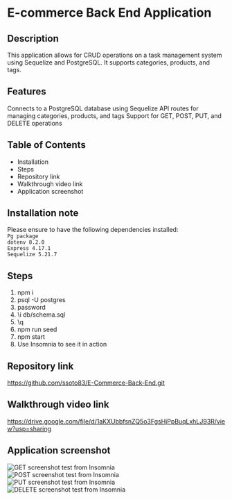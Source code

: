 # E-commerce Back End Application    
## Description  

This application allows for CRUD operations on a task management system using Sequelize and PostgreSQL. It supports categories, products, and tags.

## Features
Connects to a PostgreSQL database using Sequelize
API routes for managing categories, products, and tags
Support for GET, POST, PUT, and DELETE operations  

## Table of Contents    

* Installation    
* Steps   
* Repository link     
* Walkthrough video link       
* Application screenshot    

## Installation note    

Please ensure to have the following dependencies installed:    
`Pg package`  
`dotenv 8.2.0`  
`Express 4.17.1`   
`Sequelize 5.21.7`   

## Steps 
1. npm i   
2. psql -U postgres  
4. password  
5. \i db/schema.sql    
6. \q   
7. npm run seed 
8. npm start  
9. Use Insomnia to see it in action    

##  Repository link  

https://github.com/ssoto83/E-Commerce-Back-End.git  


## Walkthrough video link

https://drive.google.com/file/d/1aKXUbbfsnZQ5o3FgsHjPpBuqLxhLJ93R/view?usp=sharing  

## Application screenshot  

![GET screenshot test from Insomnia](../E-CommerceBackEnd/Insomnia-test-images/GET.png)    
![POST screenshot test from Insomnia](../E-CommerceBackEnd/Insomnia-test-images/POST.png)  
![PUT screenshot test from Insomnia](../E-CommerceBackEnd/Insomnia-test-images/PUT.png)  
![DELETE screenshot test from Insomnia](../E-CommerceBackEnd/Insomnia-test-images/DELETE.png)  
 
